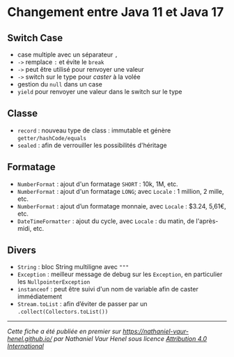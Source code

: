 # Changement entre Java 11 et Java 17

## Switch Case

- case multiple avec un séparateur `,`
- `->` remplace `:` et évite le `break`
- `->` peut être utilisé pour renvoyer une valeur
- `->` switch sur le type pour *caster* à la volée
- gestion du `null` dans un case
- `yield` pour renvoyer une valeur dans le switch sur le type

## Classe

- `record` : nouveau type de class : immutable et génère `getter/hashCode/equals`
- `sealed` : afin de verrouiller les possibilités d'héritage

## Formatage

- `NumberFormat` : ajout d'un formatage `SHORT` : 10k, 1M, etc.
- `NumberFormat` : ajout d'un formatage `LONG`; avec `Locale` : 1 million, 2 mille, etc.
- `NumberFormat` : ajout d’un formatage monnaie, avec `Locale` : $3.24, 5,61€, etc.
- `DateTimeFormatter` : ajout du cycle, avec `Locale` : du matin, de l'après-midi, etc.

## Divers

- `String` : bloc String multiligne avec `"""`
- `Exception` : meilleur message de debug sur les `Exception`, en particulier les `NullpointerException`
- `instanceof` : peut être suivi d'un nom de variable afin de caster immédiatement
- `Stream.toList` : afin d’éviter de passer par un `.collect(Collectors.toList())`

---

*Cette fiche a été publiée en premier sur https://nathaniel-vaur-henel.github.io/ par Nathaniel Vaur Henel sous licence [Attribution 4.0 International](https://creativecommons.org/licenses/by/4.0/)* 
